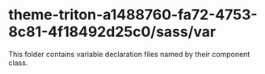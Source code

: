 # theme-triton-a1488760-fa72-4753-8c81-4f18492d25c0/sass/var

This folder contains variable declaration files named by their component class.
